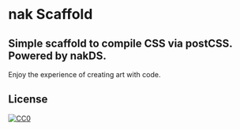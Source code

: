 

<p align="center"><img src="https://raw.githubusercontent.com/nabaroa/nak-scaffold/master/docs/assets/img/nakDS.png" alt=""></p>

# nak Scaffold

## Simple scaffold to compile CSS via postCSS. Powered by nakDS. 

Enjoy the experience of creating art with code.


## License
[![CC0](http://mirrors.creativecommons.org/presskit/buttons/88x31/svg/cc-zero.svg)](https://creativecommons.org/publicdomain/zero/1.0/)
